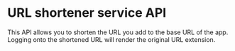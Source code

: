 # URL shortener service API

This API allows you to shorten the URL you add to the base URL of the app. Logging onto the shortened URL will render the original URL extension.